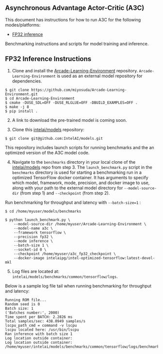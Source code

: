 ## Asynchronous Advantage Actor-Critic (A3C) ##

This document has instructions for how to run A3C for the
following modes/platforms:
* [FP32 inference](#fp32-inference-instructions)

Benchmarking instructions and scripts for model training and inference.

## FP32 Inference Instructions

1. Clone and install the [Arcade-Learning-Environment](https://github.com/miyosuda/Arcade-Learning-Environment) repository.
`Arcade-Learning-Environment` is used as an external model repository for dependencies.
```
$ git clone https://github.com/miyosuda/Arcade-Learning-Environment.git
$ cd Arcade-Learning-Environment
$ cmake -DUSE_SDL=OFF -DUSE_RLGLUE=OFF -DBUILD_EXAMPLES=OFF .
$ make -j 8
$ pip install .

```

2. A link to download the pre-trained model is coming soon.

3. Clone this [intelai/models](https://github.com/IntelAI/models)
repository:

```
$ git clone git@github.com:IntelAI/models.git
```

This repository includes launch scripts for running benchmarks and the
an optimized version of the A3C model code.

4. Navigate to the `benchmarks` directory in your local clone of
the [intelai/models](https://github.com/IntelAI/models) repo from step 3.
The `launch_benchmark.py` script in the `benchmarks` directory is
used for starting a benchmarking run in a optimized TensorFlow docker
container. It has arguments to specify which model, framework, mode,
precision, and docker image to use, along with your path to the external model directory
for `--model-source-dir` (from step 1) and `--checkpoint` (from step 2).


Run benchmarking for throughput and latency with `--batch-size=1` :
```
$ cd /home/myuser/models/benchmarks

$ python launch_benchmark.py \
    --model-source-dir /home/myuser/Arcade-Learning-Environment \
    --model-name a3c \
    --framework tensorflow \
    --precision fp32 \
    --mode inference \
    --batch-size 1 \
    --socket-id 0 \
    --checkpoint /home/myuser/a3c_fp32_checkpoint \
    --docker-image intelaipg/intel-optimized-tensorflow:latest-devel-mkl
```

5. Log files are located at:
`intelai/models/benchmarks/common/tensorflow/logs`.

Below is a sample log file tail when running benchmarking for throughput
and latency:
```
Running ROM file...
Random seed is 0
Batch size: 1
('Batches number:', 2000)
Time spent per BATCH: 2.2826 ms
Total samples/sec: 438.0949 samples/s
lscpu_path_cmd = command -v lscpu
lscpu located here: /usr/bin/lscpu
Ran inference with batch size 1
Log location outside container: 
Log location outside container: /home/myuser/intelai/models/benchmarks/common/tensorflow/logs/benchmark_a3c_inference_fp32_20190108_192920.log
```
